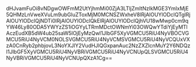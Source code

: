 dHJvamFuOi8vNDgwOWFmM2UtYjhmMi00ZjA3LTljZmItNzlkMGE3YmIxMjE5QHMzLnVweXVuLm9ubGluZToxMjM0MCNSZWxheV8lRjAlOUYlODclQTglRjAlOUYlODclQjNDTi0lRjAlOUYlODclQkElRjAlOUYlODclQjhVU18wMwp0cm9qYW46Ly80ODA5YWYzZS1iOGYyLTRmMDctOWNmYi03OWQwYTdiYjEyMTlAczEudXB5dW4ub25saW5lOjEyMzQwI1JlbGF5XyVGMCU5RiU4NyVBOCVGMCU5RiU4NyVCM0NOLSVGMCU5RiU4NyVCMSVGMCU5RiU4NyVCQUxVXzA0CnRyb2phbjovL3NoYXJlY2VudHJlQGxpanAuc2NzZXZlcnMuY2Y6NDQzI1JlbGF5XyVGMCU5RiU4NyVBRiVGMCU5RiU4NyVCNUpQLSVGMCU5RiU4NyVBRiVGMCU5RiU4NyVCNUpQXzA1Cg==